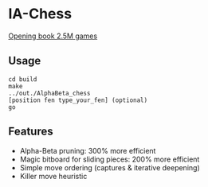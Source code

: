 # IA-Chess

[Opening book 2.5M games](https://mega.nz/file/fFl1CK4I#gMdpOIj_1FSgyxZzVhFHoJPsaeJYWjTjygSgOaUOTsQ)

## Usage
```
cd build
make
../out./AlphaBeta_chess
[position fen type_your_fen] (optional)
go
```

## Features
+ Alpha-Beta pruning: 300% more efficient
+ Magic bitboard for sliding pieces: 200% more efficient
+ Simple move ordering (captures & iterative deepening)
+ Killer move heuristic